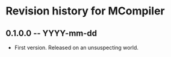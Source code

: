 # Revision history for MCompiler

## 0.1.0.0  -- YYYY-mm-dd

* First version. Released on an unsuspecting world.
